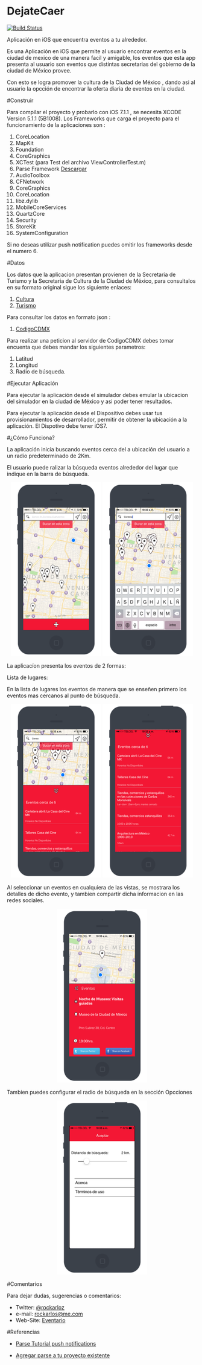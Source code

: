 DejateCaer
==========

[![Build Status](https://travis-ci.org/LabPLC/DejateCaer.svg?branch=master)](https://travis-ci.org/LabPLC/DejateCaer)

Aplicación en iOS que encuentra eventos a tu alrededor.

Es una Aplicación en iOS que permite al usuario encontrar eventos en la ciudad de mexico de una manera facil y amigable, los eventos que esta app presenta al usuario son eventos que distintas secretarias del gobierno de la ciudad de México provee.

Con esto se logra promover la cultura de la Ciudad de México , dando asi al usuario la opcción de encontrar la oferta diaria de eventos en la ciudad.

#Construir 

Para compilar el proyecto y probarlo con iOS 7.1.1  , se necesita XCODE Version 5.1.1 (5B1008).
Los Frameworks que carga el proyecto para el funcionamiento de la aplicaciones son :

1. CoreLocation
2. MapKit
3. Foundation 
4. CoreGraphics
5. XCTest (para Test  del archivo ViewControllerTest.m)
6. Parse Framework  [Descargar](https://www.parse.com/docs/downloads/)
7. AudioToolbox
8. CFNetwork
9. CoreGraphics
10. CoreLocation
11. libz.dylib
12. MobileCoreServices
13. QuartzCore
14. Security
15. StoreKit
16. SystemConfiguration

Si no deseas utilizar push notification puedes omitir los frameworks desde el numero 6.

#Datos 

Los datos que la aplicacion presentan provienen de la Secretaria de Turismo y la Secretaria de Cultura de la Ciudad de México, para consultalos en su formato original sigue los siguiente enlaces:

1. [Cultura](http://www.cultura.df.gob.mx/index.php/cartelera/eventos)
2. [Turismo](http://www.mexicocity.gob.mx/calendario.php?cat=21100&sub=0&evento=2014-4-19)

Para consultar los datos en formato json :

1.  [CodigoCDMX](http://codigo.labplc.mx/~rockarloz/dejatecaer/dejatecaer.php?longitud=-99.13330667&latitud=19.42342714&radio=2000&fecha=2014-03-18)

Para realizar una peticion al servidor de CodigoCDMX debes tomar encuenta que debes mandar los siguientes parametros:
1. Latitud
2. Longitud
3. Radio de búsqueda.

#Ejecutar Aplicación 

Para ejecutar la aplicación desde el simulador debes emular la ubicacion del simulador en la ciudad de México y asi poder tener resultados.

Para ejecutar la aplicación desde el Dispositivo debes usar tus provisionamientos de desarrollador, permitir de obtener la ubicación a la aplicación.
El Dispotivo debe tener iOS7. 


#¿Cómo Funciona?

La aplicación inicia buscando eventos cerca del a ubicación del usuario a un radio predeterminado de 2Km.

El usuario puede ralizar la búsqueda eventos alrededor del lugar que indique en la barra de búsqueda.
<p align="center">
  <img src="https://raw.githubusercontent.com/LabPLC/DejateCaer/master/Capturas/mapa.png" alt="cerca" height="460" width="240"/>
  <img src="https://raw.githubusercontent.com/LabPLC/DejateCaer/master/Capturas/buscar.png" alt="cerca" height="460" width="240"/>
  </p>



La aplicacíon presenta los eventos de 2 formas:



Lista de lugares:

En la lista de lugares los eventos de manera que se enseñen primero los eventos mas cercanos al punto de búsqueda.

<p align="center">
  <img src="https://raw.githubusercontent.com/LabPLC/DejateCaer/master/Capturas/lista.png" alt="lista" height="460" width="240"/>
  <img src="https://raw.githubusercontent.com/LabPLC/DejateCaer/master/Capturas/lista2.png" alt="lista2" height="460" width="240"/>
  </p>


Al seleccionar un eventos en cualquiera de las vistas, se mostrara los detalles de dicho evento, y tambien compartir dicha informacion en las redes sociales.
<p align="center">
  <img src="https://raw.githubusercontent.com/LabPLC/DejateCaer/master/Capturas/detalles.png" alt="detalles" height="460" width="240"/>

  </p>

Tambien puedes configurar el radio de búsqueda en la sección Opcciones
<p align="center">
  <img src="https://raw.githubusercontent.com/LabPLC/DejateCaer/master/Capturas/opciones.png" alt="detalles" height="460" width="240"/>

  </p>

#Comentarios

Para dejar dudas, sugerencias o comentarios:
* Twitter: [@rockarloz](www.twitter.com/rockarloz)
* e-mail: rockarlos@me.com
* Web-Site: [Eventario](www.eventario.mx)

#Referencias

 * [Parse Tutorial push notifications](https://www.parse.com/tutorials/ios-push-notifications)

 * [Agregar parse a tu proyecto existente](https://www.parse.com/apps/quickstart#parse_push/ios/existing)
